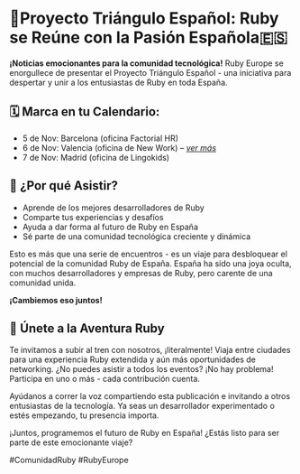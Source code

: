 ---
---
# 🚀Proyecto Triángulo Español: Ruby se Reúne con la Pasión Española🇪🇸

**¡Noticias emocionantes para la comunidad tecnológica!** Ruby Europe se enorgullece de presentar el Proyecto Triángulo Español - una iniciativa para despertar y unir a los entusiastas de Ruby en toda España.

## 🗓️ Marca en tu Calendario:

- 5 de Nov: Barcelona (oficina Factorial HR)
- 6 de Nov: Valencia (oficina de New Work) – _[ver más](#next_meeting)_
- 7 de Nov: Madrid (oficina de Lingokids)

## 🌟 ¿Por qué Asistir?

- Aprende de los mejores desarrolladores de Ruby
- Comparte tus experiencias y desafíos
- Ayuda a dar forma al futuro de Ruby en España
- Sé parte de una comunidad tecnológica creciente y dinámica

Esto es más que una serie de encuentros - es un viaje para desbloquear el potencial de la comunidad Ruby de España.
España ha sido una joya oculta, con muchos desarrolladores y empresas de Ruby, pero carente de una comunidad unida.

**¡Cambiemos eso juntos!**

## 🚂 Únete a la Aventura Ruby

Te invitamos a subir al tren con nosotros, ¡literalmente! Viaja entre ciudades para una experiencia Ruby extendida y aún más oportunidades de networking. ¿No puedes asistir a todos los eventos? ¡No hay problema! Participa en uno o más - cada contribución cuenta.

Ayúdanos a correr la voz compartiendo esta publicación e invitando a otros entusiastas de la tecnología. Ya seas un desarrollador experimentado o estés empezando, tu presencia importa.

¡Juntos, programemos el futuro de Ruby en España! ¿Estás listo para ser parte de este emocionante viaje?

<span class="tag is-danger has-text-white has-text-weight-bold">#ComunidadRuby</span> <span class="tag is-danger has-text-white has-text-weight-bold">#RubyEurope</span>
